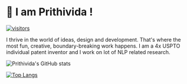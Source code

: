 # 👋  I am Prithivida !
[![visitors](https://visitor-badge.glitch.me/badge?page_id=PrithivirajDamodaran.count_visitors)](https://visitor-badge.glitch.me)


I thrive in the world of ideas, design and development. That's where the most fun, creative, boundary-breaking work happens. I am a 4x USPTO individual patent inventor and I work on lot of NLP related research.

<!-- <a href="https://github.com/sponsors/PrithivirajDamodaran" title="Sponsor PrithiviDa"><img src="/assets/sponsor.svg?sanitize=true" width="94" height="28" aria-hidden="true"></a> --> 

![Prithivida's GitHub stats](https://github-readme-stats.vercel.app/api?username=PrithivirajDamodaran&show_icons=true&theme=radical)

[![Top Langs](https://github-readme-stats.vercel.app/api/top-langs/?username=PrithivirajDamodaran)](https://github.com/PrithivirajDamodaran/github-readme-stats)

